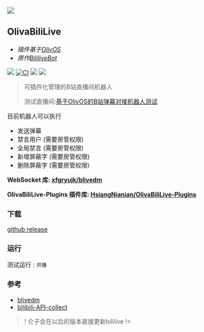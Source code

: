 ![](https://ss.jyunko.cn/assets/OlivaBiliLive.png)

## OlivaBiliLive
* *插件基于[OlivOS](https://github.com/OlivOS-Team/OlivOS)*
* *原作[BililiveBot](https://github.com/eric2788/BiliLiveBot)*

![](https://img.shields.io/github/last-commit/HsiangNianian/OlivaBiliLive) [![CI](https://github.com/HsiangNianian/OlivaBiliLive/actions/workflows/ci.yml/badge.svg)](https://github.com/HsiangNianian/OlivaBiliLive/actions/workflows/ci.yml) [![](https://img.shields.io/github/downloads/HsiangNianian/OlivaBiliLive/total)](https://github.com/HsiangNianian/OlivaBiliLive/tags) [![](https://img.shields.io/github/v/release/HsiangNianian/OlivaBiliLive)](https://github.com/HsiangNianian/OlivaBiliLive/releases)

> 可插件化管理的B站直播间机器人
>
> 测试直播间:[基于OlivOS的B站弹幕对接机器人测试
> ](https://live.bilibili.com/21752074?visit_id=5jas1suyf6k0)

目前机器人可以执行

- 发送弹幕
- 禁言用户 (需要房管权限)
- 全局禁言 (需要房管权限)
- 新增屏蔽字 (需要房管权限)
- 删除屏蔽字 (需要房管权限)

__WebSocket 库:  [xfgryujk/blivedm](https://github.com/xfgryujk/blivedm)__

__OlivaBiliLive-Plugins 插件库:  [HsiangNianian/OlivaBiliLive-Plugins](https://github.com/HsiangNianian/OlivaBiliLive-Plugins)__

### 下载
[github release](https://github.com/HsiangNianian/OlivaBiliLive/releases/latest)

### 运行

测试运行 : `开播`

### 参考

- [blivedm](https://github.com/xfgryujk/blivedm)
- [bilibili-API-collect](https://github.com/SocialSisterYi/bilibili-API-collect)

>! 仑子会在以后的版本直接更新bililive !<
